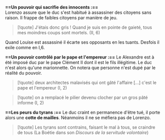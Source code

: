**==Un pouvoir qui sacrifie des innocents :==**  
Lorenzo assure que le duc s'est habitué à assassiner des citoyens sans raison. Il frappe de faibles citoyens par manière de jeu.
>[!quote] J'étais donc gris ! Quand je suis en pointe de gaieté, tous mes moindres coups sont mortels. (II, 6)

Quand Louise est assassiné il écarte ses opposants en les tuants. Desfois il exile comme en I,6. 

**==Un pouvoir contrôlé par le pape et l'empereur :==** 
Le Alexandre est à été imposé duc par le pape Clément II dont il est le fils illégitime. Le duc n'est alors qu'une marionnette. On notera que personne n'est dupé par le réalité du pouvoir.
>[!quote] deux architectes malavisés qui ont gâté l'affaire [...] c'est le pape et l'empereur (I, 2)

>[!quote] on a remplacé le pilier devenu clocher par un gros pâté informe (I, 2)

**==Les peurs du tyrans :==**
Le duc craint en permanence d'être tué, il porte alors une **cotte de mailles**. Néanmoins il ne se méfiera pas de Lorenzo.
>[!quote] Les tyrans sont contrains, faisant le mal à tous, se craindre de tous (La Boétie dans son *Discours de la servitude volontaire*)







